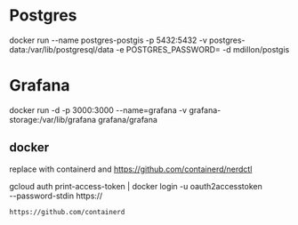 # Postgres
docker run --name postgres-postgis  -p 5432:5432 -v postgres-data:/var/lib/postgresql/data -e POSTGRES_PASSWORD=<Password> -d mdillon/postgis

# Grafana 
docker run   -d   -p 3000:3000   --name=grafana   -v grafana-storage:/var/lib/grafana   grafana/grafana


## docker 
replace with containerd and https://github.com/containerd/nerdctl

gcloud auth print-access-token | docker login -u oauth2accesstoken \
    --password-stdin https://
    
    
    https://github.com/containerd
